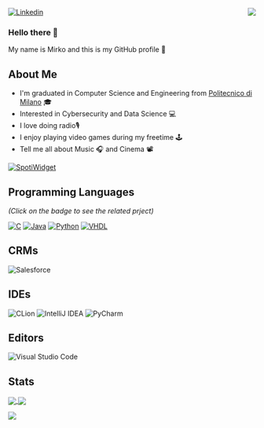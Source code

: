[![Linkedin](https://img.shields.io/badge/linkedin%20-%230077B5.svg?&style=for-the-badge&logo=linkedin&logoColor=white)]( www.linkedin.com/in/mirkoliveli)
<img align="right" src="https://komarev.com/ghpvc/?username=mirkoliveli&color=green&label=PROFILE+VIEWS&style=for-the-badge">


### Hello there 👋 
<div style="text-align: justify"> 
My name is Mirko and this is my GitHub profile 👤
</div>


## About Me
* I'm graduated in Computer Science and Engineering from [Politecnico di Milano](https://www.polimi.it/) 🎓
* Interested in Cybersecurity and Data Science 💻
* I love doing radio🎙
* I enjoy playing video games during my freetime 🕹
* Tell me all about Music 🎧  and Cinema 📽


[![SpotiWidget](https://spotiwidget.vercel.app/widget?uid=11136884186&theme=natemoo-re&invert_artist_title=false&cover=true&progress_bar=true&progress_color=%23B3B3B3&sound_waves=true&sound_waves_color=%23613583&background=true&background_color=%23121212)](https://github.com/Hecsall/spotiwidget)



[comment]: <> (This is a comment, it will not be included)
[comment]: <> (in  the output file unless you use it in)
[comment]: <> (wakatime API KEY: 74f4c1d9-a527-468c-af4b-41e577f5ba8e)





## Programming Languages
_(Click on the badge to see the related prject)_



[![C](https://img.shields.io/badge/c%20-%2300599C.svg?&style=for-the-badge&logo=c&logoColor=white)](<https://github.com/mirkoliveli/API2021>)
[![Java](https://img.shields.io/badge/java-%23ED8B00.svg?&style=for-the-badge&logo=java&logoColor=white)](<https://github.com/mirkoliveli/ing-sw-2021-grossoni-liveli-orlando>)
[![Python](https://img.shields.io/badge/python%20-%2314354C.svg?&style=for-the-badge&logo=python&logoColor=white)](<https://github.com/alessandrozito98/electoral-systems-simulator>)
[![VHDL](https://img.shields.io/badge/-VHDL-lightgrey?style=for-the-badge&logo=xilinx&logoColor=red)](<https://github.com/mirkoliveli/Progetto-Reti-Logiche-2020-2021>)

## CRMs

![Salesforce](https://img.shields.io/badge/salesforce-%230092DA.svg?style=for-the-badge&logo=salesforce&logoColor=white)

## IDEs

![CLion](https://img.shields.io/badge/CLion-black?style=for-the-badge&logo=clion&logoColor=white)
![IntelliJ IDEA](https://img.shields.io/badge/IntelliJIDEA-000000.svg?style=for-the-badge&logo=intellij-idea&logoColor=white)
![PyCharm](https://img.shields.io/badge/pycharm-143?style=for-the-badge&logo=pycharm&logoColor=black&color=black&labelColor=green)

## Editors

![Visual Studio Code](https://img.shields.io/badge/Visual%20Studio%20Code-0078d7.svg?style=for-the-badge&logo=visual-studio-code&logoColor=white)

## Stats

<a href="https://github.com/anuraghazra/github-readme-stats">
  <img align="center" src="https://github-readme-stats.vercel.app/api?username=mirkoliveli&show_icons=true&bg_color=0d1117&layout=compact&border_color=0d1117&icon_color=00d26a&title_color=00d26a&text_color=ffffff" />
</a>
<a href="https://github.com/anuraghazra/convoychat">
  <img align="center" src="https://github-readme-stats.vercel.app/api/top-langs/?username=mirkoliveli&layout=compact&langs_count=8&bg_color=0d1117&border_color=0d1117&icon_color=00d26a&title_color=00d26a&text_color=ffffff" />
</a>

<a href="https://wakatime.com"><img src="https://wakatime.com/share/@e0f28593-c540-4ae6-9ffc-27b973700078/90d45421-fc55-4f3d-b93d-1e99d83e132e.png" /></a>
